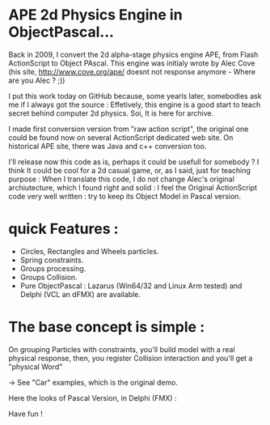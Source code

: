 # APE 2d Physics Engine in ObjectPascal...

Back in 2009, I convert the 2d alpha-stage physics engine APE, from Flash ActionScript to Object PAscal.
This engine was initialy wrote by Alec Cove (his site, http://www.cove.org/ape/ doesnt not response anymore - Where are you Alec ? ;))

I put this work today on GitHub because, some yearls later, somebodies ask me if I always got the source : Effetively, this engine is a good start to teach secret behind computer 2d physics. Soi, It is here for archive.

I made first conversion version from "raw action script", the original one could be found now on several ActionScript dedicated web site. On historical  APE site, there was Java and c++ conversion too.

I'll release now this code as is, perhaps it could be usefull for somebody ? I think It could be cool for a 2d casual game, or, as I said, just for teaching purpose : When I translate this code, I do not change Alec's original archiutecture, which I found right and solid :  I feel the Original ActionScript code very well written : try to keep its Object Model in Pascal version.

# quick Features : 
- Circles, Rectangles and Wheels particles.
- Spring constraints.
- Groups processing.
- Groups Collision.
- Pure ObjectPascal : Lazarus (Win64/32 and Linux Arm tested) and Delphi (VCL an dFMX) are available.

# The base concept is simple : 
On grouping Particles with constraints, you'll build model with a real physical response, then, you register Collision interaction and you'll get a "physical Word"

-> See "Car" examples, which is the original demo.

Here the looks of Pascal Version, in Delphi (FMX) :



Have fun !
